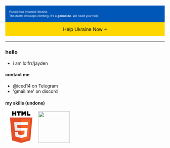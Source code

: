 [![Stand With Ukraine](https://raw.githubusercontent.com/vshymanskyy/StandWithUkraine/main/banner2-direct.svg)](https://stand-with-ukraine.pp.ua)

---

### hello

- i am lolfrr/jayden

#### contact me

- @iced14 on Telegram
- 'gmail.me' on discord


#### my skills (undone)

<img src="https://raw.githubusercontent.com/github/explore/80688e429a7d4ef2fca1e82350fe8e3517d3494d/topics/html/html.png" alt="Image description" width="100" height="100"> <img src="https://cdn.discordapp.com/attachments/1147835981492408370/1160211894951493653/css.png?ex=6533d687&is=65216187&hm=94a352ba5847b438c630083a6fb740251c778998616b5b9d87adccc42a588917&" width="100" height="100">
